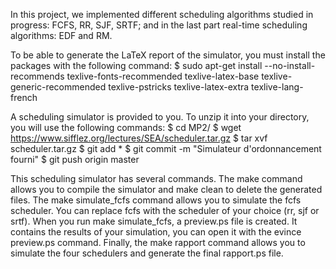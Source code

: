 In this project, we implemented different scheduling algorithms studied in progress: FCFS, RR, SJF, SRTF; and in the last part real-time scheduling algorithms: EDF and RM.

To be able to generate the LaTeX report of the simulator, you must install the packages with the following command:
  $ sudo apt-get install --no-install-recommends texlive-fonts-recommended
  texlive-latex-base texlive-generic-recommended texlive-pstricks
  texlive-latex-extra texlive-lang-french

A scheduling simulator is provided to you.
To unzip it into your directory, you will use the following commands:
  $ cd MP2/
  $ wget https://www.sifflez.org/lectures/SEA/scheduler.tar.gz
  $ tar xvf scheduler.tar.gz
  $ git add *
  $ git commit -m "Simulateur d'ordonnancement fourni"
  $ git push origin master
  
This scheduling simulator has several commands. The make command allows you to compile the simulator and make clean to delete the generated files.
The make simulate_fcfs command allows you to simulate the fcfs scheduler. You can replace fcfs with the scheduler of your choice (rr, sjf or srtf). When you run make simulate_fcfs, a preview.ps file is created. It contains the results of your simulation, you can open it with the evince preview.ps command.
Finally, the make rapport command allows you to simulate the four schedulers and generate the final rapport.ps file.
